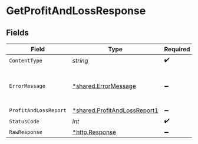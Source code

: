 # GetProfitAndLossResponse


## Fields

| Field                                                                       | Type                                                                        | Required                                                                    | Description                                                                 |
| --------------------------------------------------------------------------- | --------------------------------------------------------------------------- | --------------------------------------------------------------------------- | --------------------------------------------------------------------------- |
| `ContentType`                                                               | *string*                                                                    | :heavy_check_mark:                                                          | N/A                                                                         |
| `ErrorMessage`                                                              | [*shared.ErrorMessage](../../models/shared/errormessage.md)                 | :heavy_minus_sign:                                                          | Your API request was not properly authorized.                               |
| `ProfitAndLossReport`                                                       | [*shared.ProfitAndLossReport1](../../models/shared/profitandlossreport1.md) | :heavy_minus_sign:                                                          | Success                                                                     |
| `StatusCode`                                                                | *int*                                                                       | :heavy_check_mark:                                                          | N/A                                                                         |
| `RawResponse`                                                               | [*http.Response](https://pkg.go.dev/net/http#Response)                      | :heavy_minus_sign:                                                          | N/A                                                                         |